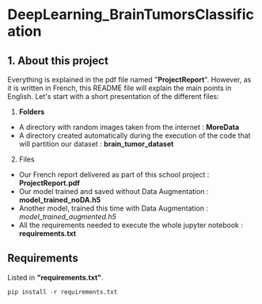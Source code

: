 # DeepLearning_BrainTumorsClassification

## 1. About this project

Everything is explained in the pdf file named "**ProjectReport**". However, as it is written in French, this README file will explain the main points in English.
Let's start with a short presentation of the different files:

1. **Folders**

- A directory with random images taken from the internet : **MoreData**
- A directory created automatically during the execution of the code that will partition our dataset : **brain_tumor_dataset**

2. Files 

- Our French report delivered as part of this school project  : **ProjectReport.pdf**
- Our model trained and saved without Data Augmentation : **model_trained_noDA.h5** 
- Another model, trained this time with Data Augmentation : *model_trained_augmented.h5*
- All the requirements needed to execute the whole jupyter notebook : **requirements.txt**



## Requirements

Listed in **"requirements.txt"**.
```python
pip install -r requirements.txt
```
